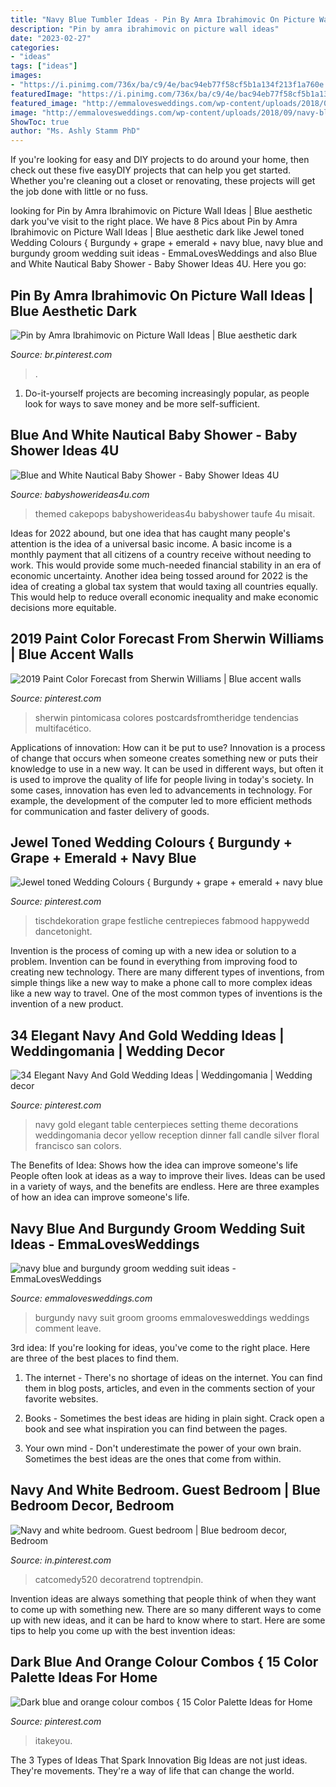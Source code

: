 ```yaml
---
title: "Navy Blue Tumbler Ideas - Pin By Amra Ibrahimovic On Picture Wall Ideas"
description: "Pin by amra ibrahimovic on picture wall ideas"
date: "2023-02-27"
categories:
- "ideas"
tags: ["ideas"]
images:
- "https://i.pinimg.com/736x/ba/c9/4e/bac94eb77f58cf5b1a134f213f1a760e.jpg"
featuredImage: "https://i.pinimg.com/736x/ba/c9/4e/bac94eb77f58cf5b1a134f213f1a760e.jpg"
featured_image: "http://emmalovesweddings.com/wp-content/uploads/2018/09/navy-blue-and-burgundy-groom-wedding-suit-ideas.jpg"
image: "http://emmalovesweddings.com/wp-content/uploads/2018/09/navy-blue-and-burgundy-groom-wedding-suit-ideas.jpg"
ShowToc: true
author: "Ms. Ashly Stamm PhD"
---
```



If you're looking for easy and DIY projects to do around your home, then check out these five easyDIY projects that can help you get started. Whether you're cleaning out a closet or renovating, these projects will get the job done with little or no fuss.

	

		
looking for Pin by Amra Ibrahimovic on Picture Wall Ideas | Blue aesthetic dark you've visit to the right place. We have 8 Pics about Pin by Amra Ibrahimovic on Picture Wall Ideas | Blue aesthetic dark like Jewel toned Wedding Colours { Burgundy + grape + emerald + navy blue, navy blue and burgundy groom wedding suit ideas - EmmaLovesWeddings and also Blue and White Nautical Baby Shower - Baby Shower Ideas 4U. Here you go:
		
    
## Pin By Amra Ibrahimovic On Picture Wall Ideas | Blue Aesthetic Dark

<img loading=lazy src="https://i.pinimg.com/736x/ba/c9/4e/bac94eb77f58cf5b1a134f213f1a760e.jpg" onerror="this.onerror=null;this.src='https://tse1.mm.bing.net/th?id=OIP.kTiBfdvfC8DruUw4-yeDRgHaLi&amp;pid=15.1';" alt="Pin by Amra Ibrahimovic on Picture Wall Ideas | Blue aesthetic dark">

_Source: br.pinterest.com_

>. 

	

1. Do-it-yourself projects are becoming increasingly popular, as people look for ways to save money and be more self-sufficient.

    
## Blue And White Nautical Baby Shower - Baby Shower Ideas 4U

<img loading=lazy src="https://babyshowerideas4u.com/wp-content/uploads/2016/04/Blue-and-White-Nautical-Baby-Shower-Cakepops.jpg" onerror="this.onerror=null;this.src='https://tse1.mm.bing.net/th?id=OIP.L9B1E-flbOEetUrpRs5XeAHaNK&amp;pid=15.1';" alt="Blue and White Nautical Baby Shower - Baby Shower Ideas 4U">

_Source: babyshowerideas4u.com_

>themed cakepops babyshowerideas4u babyshower taufe 4u misait. 

	

Ideas for 2022 abound, but one idea that has caught many people's attention is the idea of a universal basic income. A basic income is a monthly payment that all citizens of a country receive without needing to work. This would provide some much-needed financial stability in an era of economic uncertainty. Another idea being tossed around for 2022 is the idea of creating a global tax system that would taxing all countries equally. This would help to reduce overall economic inequality and make economic decisions more equitable.

    
## 2019 Paint Color Forecast From Sherwin Williams | Blue Accent Walls

<img loading=lazy src="https://i.pinimg.com/736x/4a/bf/65/4abf6589f3d0364d3b88b63bea07583f.jpg" onerror="this.onerror=null;this.src='https://tse1.mm.bing.net/th?id=OIP.Io1GRfgzicYTX3enIHJ5ywHaJ3&amp;pid=15.1';" alt="2019 Paint Color Forecast from Sherwin Williams | Blue accent walls">

_Source: pinterest.com_

>sherwin pintomicasa colores postcardsfromtheridge tendencias multifacético. 

	

Applications of innovation: How can it be put to use?
Innovation is a process of change that occurs when someone creates something new or puts their knowledge to use in a new way. It can be used in different ways, but often it is used to improve the quality of life for people living in today's society. In some cases, innovation has even led to advancements in technology. For example, the development of the computer led to more efficient methods for communication and faster delivery of goods.

    
## Jewel Toned Wedding Colours { Burgundy + Grape + Emerald + Navy Blue

<img loading=lazy src="https://i.pinimg.com/736x/35/da/85/35da85512a619c7ed266b8885948fb48.jpg" onerror="this.onerror=null;this.src='https://tse1.mm.bing.net/th?id=OIP.GWbq9RiRqUHePNiM0t2sDAHaLF&amp;pid=15.1';" alt="Jewel toned Wedding Colours { Burgundy + grape + emerald + navy blue">

_Source: pinterest.com_

>tischdekoration grape festliche centrepieces fabmood happywedd dancetonight. 

	

Invention is the process of coming up with a new idea or solution to a problem. Invention can be found in everything from improving food to creating new technology. There are many different types of inventions, from simple things like a new way to make a phone call to more complex ideas like a new way to travel. One of the most common types of inventions is the invention of a new product.

    
## 34 Elegant Navy And Gold Wedding Ideas | Weddingomania | Wedding Decor

<img loading=lazy src="https://i.pinimg.com/736x/aa/b5/42/aab5426dc49311963d1b89b28581f52e--reception-ideas-fall-wedding.jpg" onerror="this.onerror=null;this.src='https://tse3.mm.bing.net/th?id=OIP.ltkIW5GJQK7G3XTifNjHEgHaLH&amp;pid=15.1';" alt="34 Elegant Navy And Gold Wedding Ideas | Weddingomania | Wedding decor">

_Source: pinterest.com_

>navy gold elegant table centerpieces setting theme decorations weddingomania decor yellow reception dinner fall candle silver floral francisco san colors. 

	

The Benefits of Idea: Shows how the idea can improve someone's life
People often look at ideas as a way to improve their lives. Ideas can be used in a variety of ways, and the benefits are endless. Here are three examples of how an idea can improve someone's life.

    
## Navy Blue And Burgundy Groom Wedding Suit Ideas - EmmaLovesWeddings

<img loading=lazy src="http://emmalovesweddings.com/wp-content/uploads/2018/09/navy-blue-and-burgundy-groom-wedding-suit-ideas.jpg" onerror="this.onerror=null;this.src='https://tse3.mm.bing.net/th?id=OIP.5CIJ_xLi5B39_EmI1jrilgHaLH&amp;pid=15.1';" alt="navy blue and burgundy groom wedding suit ideas - EmmaLovesWeddings">

_Source: emmalovesweddings.com_

>burgundy navy suit groom grooms emmalovesweddings weddings comment leave. 

	

3rd idea:
If you're looking for ideas, you've come to the right place. Here are three of the best places to find them.
1. The internet - There's no shortage of ideas on the internet. You can find them in blog posts, articles, and even in the comments section of your favorite websites.

2. Books - Sometimes the best ideas are hiding in plain sight. Crack open a book and see what inspiration you can find between the pages.

3. Your own mind - Don't underestimate the power of your own brain. Sometimes the best ideas are the ones that come from within.

    
## Navy And White Bedroom. Guest Bedroom | Blue Bedroom Decor, Bedroom

<img loading=lazy src="https://i.pinimg.com/736x/14/1a/9d/141a9d85e8961f212b40ae9889a80dc4.jpg" onerror="this.onerror=null;this.src='https://tse4.mm.bing.net/th?id=OIP.e2L12erTG9it_ee9neJlBgHaJ3&amp;pid=15.1';" alt="Navy and white bedroom. Guest bedroom | Blue bedroom decor, Bedroom">

_Source: in.pinterest.com_

>catcomedy520 decoratrend toptrendpin. 

	

Invention ideas are always something that people think of when they want to come up with something new. There are so many different ways to come up with new ideas, and it can be hard to know where to start. Here are some tips to help you come up with the best invention ideas:

    
## Dark Blue And Orange Colour Combos { 15 Color Palette Ideas For Home

<img loading=lazy src="https://i.pinimg.com/736x/c4/0a/49/c40a494de153a672c194d47868cac803.jpg" onerror="this.onerror=null;this.src='https://tse4.mm.bing.net/th?id=OIP.9vZkqelNNPxlvuz8KQdM8QHaNF&amp;pid=15.1';" alt="Dark blue and orange colour combos { 15 Color Palette Ideas for Home">

_Source: pinterest.com_

>itakeyou. 

	

The 3 Types of Ideas That Spark Innovation
Big Ideas are not just ideas. They're movements. They're a way of life that can change the world.

